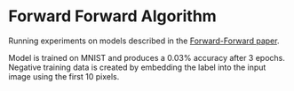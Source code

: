 # Forward Forward Algorithm
Running experiments on models described in the [Forward-Forward paper](https://www.cs.toronto.edu/~hinton/FFA13.pdf).

Model is trained on MNIST and produces a 0.03% accuracy after 3 epochs. Negative training data is created by embedding the label into the input image using the first 10 pixels.
